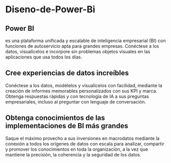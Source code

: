 # Diseno-de-Power-Bi

## Power BI 

es una plataforma unificada y escalable de inteligencia empresarial (BI) con funciones de autoservicio apta para grandes empresas. Conéctese a los datos, visualícelos e incorpore sin problemas objetos visuales en las aplicaciones que usa todos los días.

## Cree experiencias de datos increíbles
Conéctese a los datos, modélelos y visualícelos con facilidad, mediante la creación de informes memorables personalizados con sus KPI y marca. Obtenga respuestas rápidas y con tecnología de IA a sus preguntas empresariales, incluso al preguntar con lenguaje de conversación.

## Obtenga conocimientos de las implementaciones de BI más grandes

Saque el máximo provecho a sus inversiones en macrodatos mediante la conexión a todos los orígenes de datos con escala para analizar, compartir y promover los conocimientos en toda la organización, a la vez que mantiene la precisión, la coherencia y la seguridad de los datos.